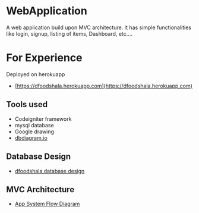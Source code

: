# WebApplication
A web application build upon MVC architecture. It has simple functionalities like login, signup, listing of items, Dashboard, etc.... 

# For Experience 
Deployed on herokuapp
- [https://dfoodshala.herokuapp.com](https://dfoodshala.herokuapp.com)
## Tools used 
- Codeigniter framework
- mysql database
- Google drawing
- [dbdiagram.io](https://dbdiagram.io/home) 
## Database Design
- [dfoodshala database design](https://dbdiagram.io/d/5edcc4649ea313663b3a29e4)
## MVC Architecture
- [App System Flow Diagram](https://docs.google.com/drawings/d/1GUpQC_8iXZF92kS_5dS1JGaD8AEaDNfn9gexiyVD5Rs/edit?usp=sharing)
